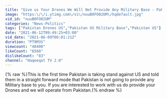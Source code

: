 ```yaml
---
title: "Give us Your Drones We Will Not Provide Any Military Base - Pakistan to US"
image: "https:\/\/i.ytimg.com\/vi\/nuuB0FO02UM\/hqdefault.jpg"
vid_id: "nuuB0FO02UM"
categories: "News-Politics"
tags: ["Pakistan Drones US","Pakistan US Military Base","Pakistan US"]
date: "2021-06-12T09:49:25+03:00"
vid_date: "2021-06-09T06:01:21Z"
duration: "PT9M3S"
viewcount: "48400"
likeCount: "6568"
dislikeCount: "83"
channel: "Haqeeqat TV 2.0"
---
```

{% raw %}This is the first time Pakistan is taking stand against US and told them in a straight forward mode that Pakistan is not going to provide any Military base to you. If you are interested to work with us do provide your Drones and we will operate from Pakistan.{% endraw %}
